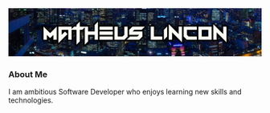 <img src="./background.jpg" alt="name banner" />

### About Me

I am ambitious Software Developer who enjoys learning new skills and technologies.
